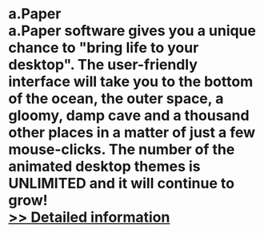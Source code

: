 # a.Paper<br />a.Paper software gives you a unique chance to "bring life to your desktop". The user-friendly interface will take you to the bottom of the ocean, the outer space, a gloomy, damp cave and a thousand other places in a matter of just a few mouse-clicks. The number of the animated desktop themes is UNLIMITED and it will continue to grow!<br />[>> Detailed information](https://secure.shareit.com/shareit/product.html?productid=154142&affiliateid=200057808)